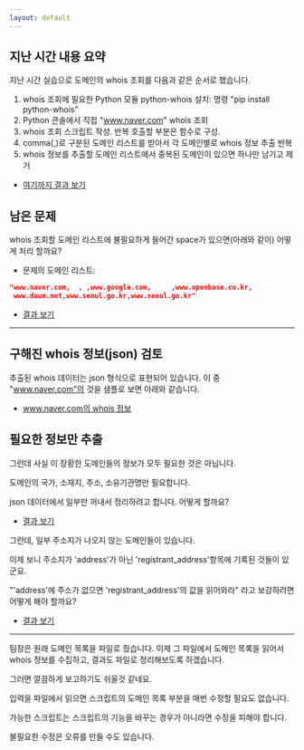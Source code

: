 ```yaml
---
layout: default
---
```


## 지난 시간 내용 요약

지난 시간 실습으로 도메인의 whois 조회를 다음과 같은 순서로 했습니다.

1. whois 조회에 필요한 Python 모듈 python-whois 설치: 명령 "pip install python-whois"
2. Python 콘솔에서 직접 "www.naver.com" whois 조회
3. whois 조회 스크립트 작성. 반복 호출할 부분은 함수로 구성.
4. comma(,)로 구분된 도메인 리스트를 받아서 각 도메인별로 whois 정보 추출 반복
5. whois 정보를 추출할 도메인 리스트에서 중복된 도메인이 있으면 하나만 남기고 제거
  * [여기까지 결과 보기](./exercise01.md)


## 남은 문제
whois 조회할 도메인 리스트에 불필요하게 들어간 space가 있으면(아래와 같이) 어떻게 처리 할까요?
  * 문제의 도메인 리스트: 
```json
"www.naver.com,  , ,www.google.com,     ,www.openbase.co.kr,
 www.daum.net,www.seoul.go.kr,www.seoul.go.kr"
```
  * [결과 보기](./exercise02.md)

---------------------------

## 구해진 whois 정보(json) 검토
추출된 whois 데이터는 json 형식으로 표현되어 있습니다. 이 중 "www.naver.com"의 것을 샘플로 보면 아래와 같습니다.
  * [www.naver.com의 whois 정보](./naver_whois.json.md)

## 필요한 정보만 추출
그런데 사실 이 장황한 도메인들의 정보가 모두 필요한 것은 아닙니다. 

도메인의 국가, 소재지, 주소, 소유기관명만 필요합니다.

json 데이터에서 일부만 꺼내서 정리하려고 합니다. 어떻게 할까요?

* [결과 보기](./exercise03.md)

그런데, 일부 주소지가 나오지 않는 도메인들이 있습니다. 

이제 보니 주소지가 'address'가 아닌 'registrant_address'항목에 기록된 것들이 있군요. 

"'address'에 주소가 없으면 'registrant_address'의 값을 읽어와라" 라고 보강하려면 어떻게 해야 할까요? 
* [결과 보기](./exercise04.md)

---------------------------

팀장은 원래 도메인 목록을 파일로 줬습니다. 이제 그 파일에서 도메인 목록을 읽어서 whois 정보를 수집하고, 결과도 파일로 정리해보도록 하겠습니다. 

그러면 깔끔하게 보고하기도 쉬울것 같네요.

입력을 파일에서 읽으면 스크립트의 도메인 목록 부분을 매번 수정할 필요도 없습니다. 

가능한 스크립트는 스크립트의 기능을 바꾸는 경우가 아니라면 수정을 피해야 합니다. 

불필요한 수정은 오류를 만들 수도 있습니다.